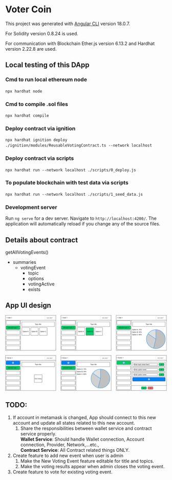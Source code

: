 # Voter Coin

This project was generated with [Angular CLI](https://github.com/angular/angular-cli) version 18.0.7.

For Solidity version 0.8.24 is used.

For communication with Blockchain Ether.js version 6.13.2 and Hardhat version 2.22.8 are used.

## Local testing of this DApp

### Cmd to run local ethereum node
`npx hardhat node`

### Cmd to compile .sol files
`npx hardhat compile`

### Deploy contract via ignition
`npx hardhat ignition deploy ./ignition/modules/ReusableVotingContract.ts --network localhost`

### Deploy contract via scripts
`npx hardhat run --network localhost ./scripts/0_deploy.js`

### To populate blockchain with test data via scripts

`npx hardhat run --network localhost ./scripts/1_seed_data.js`

### Development server

Run `ng serve` for a dev server. Navigate to `http://localhost:4200/`. The application will automatically reload if you change any of the source files.

## Details about contract

getAllVotingEvents()
- summaries
  - votingEvent
    - topic
    - options
    - votingActive
    - exists

## App UI design

![drawio design](./docs/voter-coin-dapp-docs.drawio.svg)

## TODO:

1. If account in metamask is changed, App should connect to this new account and update all states related to this new account.
    1. Share the responsibilities between wallet service and contract service properly.<br>
    **Wallet Service**: Should handle Wallet connection, Account connection, Provider, Network,...etc.,<br>
    **Contract Service**: All Contract related things ONLY.
2. Create feature to add new event when user is admin
    1. Make the New Voting Event feature editable for title and topics.
    2. Make the voting results appear when admin closes the voting event.
3. Create feature to vote for existing voting event. 

